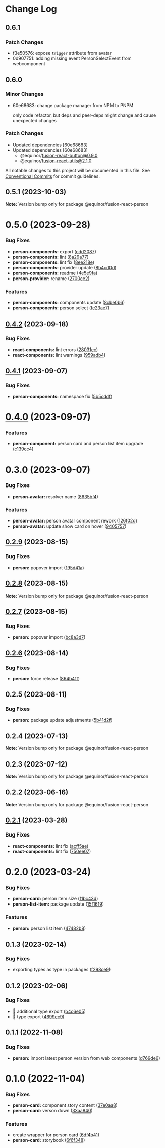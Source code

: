 # Change Log

## 0.6.1

### Patch Changes

- f3e50576: expose `trigger` attribute from avatar
- 0d907751: adding missing event PersonSelectEvent from webcomponent

## 0.6.0

### Minor Changes

- 60e68683: change package manager from NPM to PNPM

  only code refactor, but deps and peer-deps might change and cause unexpected changes

### Patch Changes

- Updated dependencies [60e68683]
- Updated dependencies [60e68683]
  - @equinor/fusion-react-button@0.9.0
  - @equinor/fusion-react-utils@2.1.0

All notable changes to this project will be documented in this file.
See [Conventional Commits](https://conventionalcommits.org) for commit guidelines.

## 0.5.1 (2023-10-03)

**Note:** Version bump only for package @equinor/fusion-react-person

# 0.5.0 (2023-09-28)

### Bug Fixes

- **person-components:** export ([cdd2087](https://github.com/equinor/fusion-react-components/commit/cdd2087f7888a84ac01095a1aef184fa920f5e3a))
- **person-components:** lint ([8a29a77](https://github.com/equinor/fusion-react-components/commit/8a29a77e17cecbe45fdea11ccbac0a656c88e038))
- **person-components:** lint fix ([8ee218e](https://github.com/equinor/fusion-react-components/commit/8ee218e0c9a49e098481d54c0be4b7049d1503a0))
- **person-components:** provider update ([8b4cd0d](https://github.com/equinor/fusion-react-components/commit/8b4cd0d3bdb3dd1beb68e76baa6088985bb4715b))
- **person-components:** readme ([4e5e9fa](https://github.com/equinor/fusion-react-components/commit/4e5e9fae2bb2c23a8c2a6d3e51cead68f08a4b88))
- **person-provider:** rename ([2700ce2](https://github.com/equinor/fusion-react-components/commit/2700ce2cbe177720e1aed917f879a9d9f8b99aab))

### Features

- **person-components:** components update ([8cbe0b6](https://github.com/equinor/fusion-react-components/commit/8cbe0b6320911a901f44fd1d432019c3d236a9e1))
- **person-components:** person select ([fe23ae7](https://github.com/equinor/fusion-react-components/commit/fe23ae7b626d5b7e50e13e1e7f5a45cdbb8c2808))

## [0.4.2](https://github.com/equinor/fusion-react-components/compare/@equinor/fusion-react-person@0.4.1...@equinor/fusion-react-person@0.4.2) (2023-09-18)

### Bug Fixes

- **react-components:** lint errors ([28031ec](https://github.com/equinor/fusion-react-components/commit/28031ecf22b3e405a8a3c797b7e6351bd8547f9d))
- **react-components:** lint warnings ([959adb4](https://github.com/equinor/fusion-react-components/commit/959adb4f470016f3873733ad60a9317023d3b5a1))

## [0.4.1](https://github.com/equinor/fusion-react-components/compare/@equinor/fusion-react-person@0.4.0...@equinor/fusion-react-person@0.4.1) (2023-09-07)

### Bug Fixes

- **person-components:** namespace fix ([5b5cddf](https://github.com/equinor/fusion-react-components/commit/5b5cddfe15dacc8a662961caa107009cf0490287))

# [0.4.0](https://github.com/equinor/fusion-react-components/compare/@equinor/fusion-react-person@0.3.0...@equinor/fusion-react-person@0.4.0) (2023-09-07)

### Features

- **person-component:** person card and person list item upgrade ([c139cc4](https://github.com/equinor/fusion-react-components/commit/c139cc471689362d890534d1ba8fc1f00b948f4c))

# 0.3.0 (2023-09-07)

### Bug Fixes

- **person-avatar:** resolver name ([8635bf4](https://github.com/equinor/fusion-react-components/commit/8635bf49dec181d0b330970d442cf2cdd475c03d))

### Features

- **person-avatar:** person avatar component rework ([126f02d](https://github.com/equinor/fusion-react-components/commit/126f02dc91c12a289ca772be13e256fe4a117d3f))
- **person-avatar:** update show card on hover ([9405757](https://github.com/equinor/fusion-react-components/commit/9405757a0228bad48dea62ccc4ba27e6f6af377e))

## [0.2.9](https://github.com/equinor/fusion-react-components/compare/@equinor/fusion-react-person@0.2.8...@equinor/fusion-react-person@0.2.9) (2023-08-15)

### Bug Fixes

- **person:** popover import ([195d41a](https://github.com/equinor/fusion-react-components/commit/195d41ab69a1c35a1bec215f32e0d686e63fb8bd))

## [0.2.8](https://github.com/equinor/fusion-react-components/compare/@equinor/fusion-react-person@0.2.7...@equinor/fusion-react-person@0.2.8) (2023-08-15)

**Note:** Version bump only for package @equinor/fusion-react-person

## [0.2.7](https://github.com/equinor/fusion-react-components/compare/@equinor/fusion-react-person@0.2.6...@equinor/fusion-react-person@0.2.7) (2023-08-15)

### Bug Fixes

- **person:** popover import ([bc8a3d7](https://github.com/equinor/fusion-react-components/commit/bc8a3d7b399e03440e239a17a6c2f586e7c4dbd1))

## [0.2.6](https://github.com/equinor/fusion-react-components/compare/@equinor/fusion-react-person@0.2.5...@equinor/fusion-react-person@0.2.6) (2023-08-14)

### Bug Fixes

- **person:** force release ([864b41f](https://github.com/equinor/fusion-react-components/commit/864b41f543c976d8191a5d0faa79f5460b20a3eb))

## 0.2.5 (2023-08-11)

### Bug Fixes

- **person:** package update adjustments ([5b41d2f](https://github.com/equinor/fusion-react-components/commit/5b41d2fed5d24c1bcf6d05f0723635de5b9c9d19))

## 0.2.4 (2023-07-13)

**Note:** Version bump only for package @equinor/fusion-react-person

## 0.2.3 (2023-07-12)

**Note:** Version bump only for package @equinor/fusion-react-person

## 0.2.2 (2023-06-16)

**Note:** Version bump only for package @equinor/fusion-react-person

## [0.2.1](https://github.com/equinor/fusion-react-components/compare/@equinor/fusion-react-person@0.2.0...@equinor/fusion-react-person@0.2.1) (2023-03-28)

### Bug Fixes

- **react-components:** lint fix ([acff5ae](https://github.com/equinor/fusion-react-components/commit/acff5aeedcff65238dca18197d32ee3b10c87fde))
- **react-components:** lint fix ([750ee07](https://github.com/equinor/fusion-react-components/commit/750ee07ffe87c40afe0a170e387eb4ae0f903bd5))

# 0.2.0 (2023-03-24)

### Bug Fixes

- **person-card:** person item size ([f1bc43d](https://github.com/equinor/fusion-react-components/commit/f1bc43daa05ed56ceca7d063b5cc3118ed8d61bc))
- **person-list-item:** package update ([15f1619](https://github.com/equinor/fusion-react-components/commit/15f1619b2be38e5e48655d3f002f0fad382cd1d7))

### Features

- **person:** person list item ([47482b8](https://github.com/equinor/fusion-react-components/commit/47482b819f15d92e43ca6a0160ae5682cfdacedb))

## 0.1.3 (2023-02-14)

### Bug Fixes

- exporting types as type in packages ([f298ce9](https://github.com/equinor/fusion-react-components/commit/f298ce9907894d603e9a401f2b7db6b4cad7814b))

## 0.1.2 (2023-02-06)

### Bug Fixes

- :bug: additional type export ([b4c6e05](https://github.com/equinor/fusion-react-components/commit/b4c6e057885cef56029dc5537eaa96552637e064))
- :bug: type export ([4699ec9](https://github.com/equinor/fusion-react-components/commit/4699ec99a0665c4d64fee3a84944d39cd84896f1))

## 0.1.1 (2022-11-08)

### Bug Fixes

- **person:** import latest person version from web components ([d769de6](https://github.com/equinor/fusion-react-components/commit/d769de6ab8cbe4c18449cc11031a3e8d79a154ce))

# 0.1.0 (2022-11-04)

### Bug Fixes

- **person-card:** component story content ([37e0aa8](https://github.com/equinor/fusion-react-components/commit/37e0aa83cbfb0481684f0979ebb69286731a1ac1))
- **person-card:** verson down ([33aa840](https://github.com/equinor/fusion-react-components/commit/33aa84004e5f47d3f0c48181ad4e75bf7149feba))

### Features

- create wrapper for person card ([6df4b41](https://github.com/equinor/fusion-react-components/commit/6df4b415ba52f32234b1674f3b72805d56f6ffb6))
- **person-card:** storybook ([6f6f348](https://github.com/equinor/fusion-react-components/commit/6f6f3488cc5454cee204561bf08341c72332f1d4))
